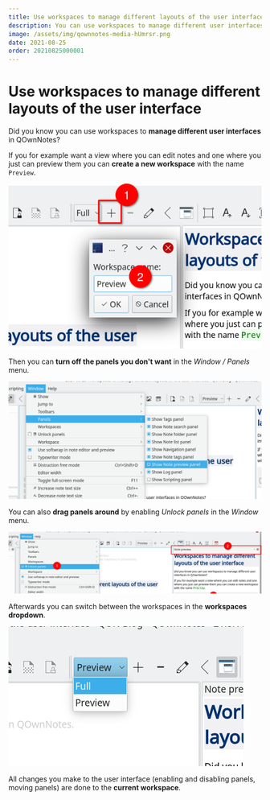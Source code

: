 ```yaml
---
title: Use workspaces to manage different layouts of the user interface
description: You can use workspaces to manage different user interfaces in QOwnNotes.
image: /assets/img/qownnotes-media-hUmrsr.png
date: 2021-08-25
order: 20210825000001
---
```


# Use workspaces to manage different layouts of the user interface

<BlogDate v-bind:fm="$frontmatter" />

Did you know you can use workspaces to **manage different user interfaces** in QOwnNotes?

If you for example want a view where you can edit notes and one where you just can preview them you can **create a new workspace** with the name `Preview`.

![qownnotes-media-hUmrsr](./media/qownnotes-media-hUmrsr.png)

Then you can **turn off the panels you don't want** in the *Window / Panels* menu.

![qownnotes-media-KheFEk](./media/qownnotes-media-KheFEk.png)

You can also **drag panels around** by enabling *Unlock panels* in the *Window* menu.

![qownnotes-media-NfiQOu](./media/qownnotes-media-NfiQOu.png)

Afterwards you can switch between the workspaces in the **workspaces dropdown**.

![qownnotes-media-cfwfnC](./media/qownnotes-media-cfwfnC.png)

All changes you make to the user interface (enabling and disabling panels, moving panels) are done to the **current workspace**.
